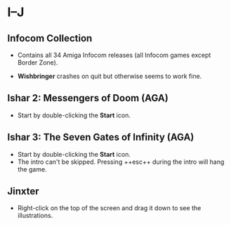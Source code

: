 # I–J

## Infocom Collection

- Contains all 34 Amiga Infocom releases (all Infocom games except Border
  Zone).

- **Wishbringer** crashes on quit but otherwise seems to work fine.


## Ishar 2: Messengers of Doom (AGA)

- Start by double-clicking the **Start** icon.


## Ishar 3: The Seven Gates of Infinity (AGA)

- Start by double-clicking the **Start** icon.
- The intro can't be skipped. Pressing ++esc++ during the intro will hang the
  game.


## Jinxter

- Right-click on the top of the screen and drag it down to see the
  illustrations.


